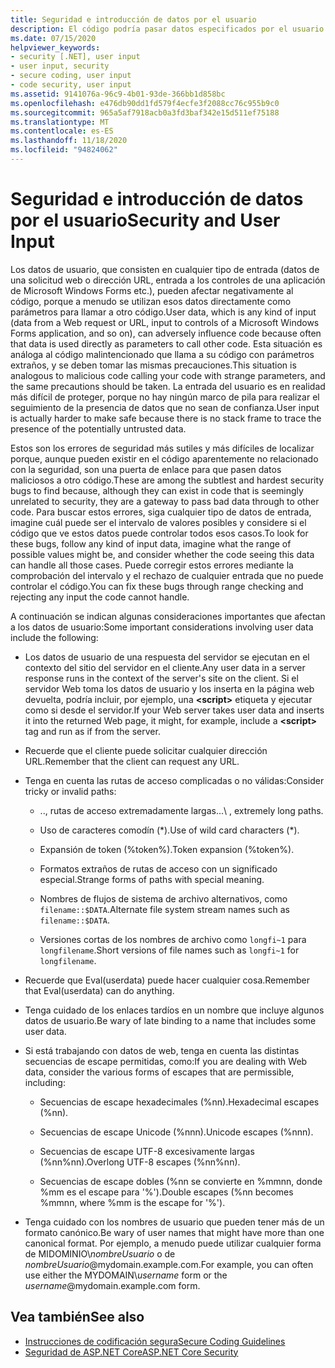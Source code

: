 ```yaml
---
title: Seguridad e introducción de datos por el usuario
description: El código podría pasar datos especificados por el usuario como parámetros a otro código, lo que puede afectar a la seguridad. Puede realizar la comprobación de intervalo para rechazar entradas problemáticas.
ms.date: 07/15/2020
helpviewer_keywords:
- security [.NET], user input
- user input, security
- secure coding, user input
- code security, user input
ms.assetid: 9141076a-96c9-4b01-93de-366bb1d858bc
ms.openlocfilehash: e476db90dd1fd579f4ecfe3f2088cc76c955b9c0
ms.sourcegitcommit: 965a5af7918acb0a3fd3baf342e15d511ef75188
ms.translationtype: MT
ms.contentlocale: es-ES
ms.lasthandoff: 11/18/2020
ms.locfileid: "94824062"
---
```

# <a name="security-and-user-input"></a><span data-ttu-id="03d40-104">Seguridad e introducción de datos por el usuario</span><span class="sxs-lookup"><span data-stu-id="03d40-104">Security and User Input</span></span>

<span data-ttu-id="03d40-105">Los datos de usuario, que consisten en cualquier tipo de entrada (datos de una solicitud web o dirección URL, entrada a los controles de una aplicación de Microsoft Windows Forms etc.), pueden afectar negativamente al código, porque a menudo se utilizan esos datos directamente como parámetros para llamar a otro código.</span><span class="sxs-lookup"><span data-stu-id="03d40-105">User data, which is any kind of input (data from a Web request or URL, input to controls of a Microsoft Windows Forms application, and so on), can adversely influence code because often that data is used directly as parameters to call other code.</span></span> <span data-ttu-id="03d40-106">Esta situación es análoga al código malintencionado que llama a su código con parámetros extraños, y se deben tomar las mismas precauciones.</span><span class="sxs-lookup"><span data-stu-id="03d40-106">This situation is analogous to malicious code calling your code with strange parameters, and the same precautions should be taken.</span></span> <span data-ttu-id="03d40-107">La entrada del usuario es en realidad más difícil de proteger, porque no hay ningún marco de pila para realizar el seguimiento de la presencia de datos que no sean de confianza.</span><span class="sxs-lookup"><span data-stu-id="03d40-107">User input is actually harder to make safe because there is no stack frame to trace the presence of the potentially untrusted data.</span></span>

<span data-ttu-id="03d40-108">Estos son los errores de seguridad más sutiles y más difíciles de localizar porque, aunque pueden existir en el código aparentemente no relacionado con la seguridad, son una puerta de enlace para que pasen datos maliciosos a otro código.</span><span class="sxs-lookup"><span data-stu-id="03d40-108">These are among the subtlest and hardest security bugs to find because, although they can exist in code that is seemingly unrelated to security, they are a gateway to pass bad data through to other code.</span></span> <span data-ttu-id="03d40-109">Para buscar estos errores, siga cualquier tipo de datos de entrada, imagine cuál puede ser el intervalo de valores posibles y considere si el código que ve estos datos puede controlar todos esos casos.</span><span class="sxs-lookup"><span data-stu-id="03d40-109">To look for these bugs, follow any kind of input data, imagine what the range of possible values might be, and consider whether the code seeing this data can handle all those cases.</span></span> <span data-ttu-id="03d40-110">Puede corregir estos errores mediante la comprobación del intervalo y el rechazo de cualquier entrada que no puede controlar el código.</span><span class="sxs-lookup"><span data-stu-id="03d40-110">You can fix these bugs through range checking and rejecting any input the code cannot handle.</span></span>

<span data-ttu-id="03d40-111">A continuación se indican algunas consideraciones importantes que afectan a los datos de usuario:</span><span class="sxs-lookup"><span data-stu-id="03d40-111">Some important considerations involving user data include the following:</span></span>

- <span data-ttu-id="03d40-112">Los datos de usuario de una respuesta del servidor se ejecutan en el contexto del sitio del servidor en el cliente.</span><span class="sxs-lookup"><span data-stu-id="03d40-112">Any user data in a server response runs in the context of the server's site on the client.</span></span> <span data-ttu-id="03d40-113">Si el servidor Web toma los datos de usuario y los inserta en la página web devuelta, podría incluir, por ejemplo, una **\<script>** etiqueta y ejecutar como si desde el servidor.</span><span class="sxs-lookup"><span data-stu-id="03d40-113">If your Web server takes user data and inserts it into the returned Web page, it might, for example, include a **\<script>** tag and run as if from the server.</span></span>

- <span data-ttu-id="03d40-114">Recuerde que el cliente puede solicitar cualquier dirección URL.</span><span class="sxs-lookup"><span data-stu-id="03d40-114">Remember that the client can request any URL.</span></span>

- <span data-ttu-id="03d40-115">Tenga en cuenta las rutas de acceso complicadas o no válidas:</span><span class="sxs-lookup"><span data-stu-id="03d40-115">Consider tricky or invalid paths:</span></span>

  - <span data-ttu-id="03d40-116">..\, rutas de acceso extremadamente largas.</span><span class="sxs-lookup"><span data-stu-id="03d40-116">..\ , extremely long paths.</span></span>

  - <span data-ttu-id="03d40-117">Uso de caracteres comodín (\*).</span><span class="sxs-lookup"><span data-stu-id="03d40-117">Use of wild card characters (\*).</span></span>

  - <span data-ttu-id="03d40-118">Expansión de token (%token%).</span><span class="sxs-lookup"><span data-stu-id="03d40-118">Token expansion (%token%).</span></span>

  - <span data-ttu-id="03d40-119">Formatos extraños de rutas de acceso con un significado especial.</span><span class="sxs-lookup"><span data-stu-id="03d40-119">Strange forms of paths with special meaning.</span></span>

  - <span data-ttu-id="03d40-120">Nombres de flujos de sistema de archivo alternativos, como `filename::$DATA`.</span><span class="sxs-lookup"><span data-stu-id="03d40-120">Alternate file system stream names such as `filename::$DATA`.</span></span>

  - <span data-ttu-id="03d40-121">Versiones cortas de los nombres de archivo como `longfi~1` para `longfilename`.</span><span class="sxs-lookup"><span data-stu-id="03d40-121">Short versions of file names such as `longfi~1` for `longfilename`.</span></span>

- <span data-ttu-id="03d40-122">Recuerde que Eval(userdata) puede hacer cualquier cosa.</span><span class="sxs-lookup"><span data-stu-id="03d40-122">Remember that Eval(userdata) can do anything.</span></span>

- <span data-ttu-id="03d40-123">Tenga cuidado de los enlaces tardíos en un nombre que incluye algunos datos de usuario.</span><span class="sxs-lookup"><span data-stu-id="03d40-123">Be wary of late binding to a name that includes some user data.</span></span>

- <span data-ttu-id="03d40-124">Si está trabajando con datos de web, tenga en cuenta las distintas secuencias de escape permitidas, como:</span><span class="sxs-lookup"><span data-stu-id="03d40-124">If you are dealing with Web data, consider the various forms of escapes that are permissible, including:</span></span>

  - <span data-ttu-id="03d40-125">Secuencias de escape hexadecimales (%nn).</span><span class="sxs-lookup"><span data-stu-id="03d40-125">Hexadecimal escapes (%nn).</span></span>

  - <span data-ttu-id="03d40-126">Secuencias de escape Unicode (%nnn).</span><span class="sxs-lookup"><span data-stu-id="03d40-126">Unicode escapes (%nnn).</span></span>

  - <span data-ttu-id="03d40-127">Secuencias de escape UTF-8 excesivamente largas (%nn%nn).</span><span class="sxs-lookup"><span data-stu-id="03d40-127">Overlong UTF-8 escapes (%nn%nn).</span></span>

  - <span data-ttu-id="03d40-128">Secuencias de escape dobles (%nn se convierte en %mmnn, donde %mm es el escape para '%').</span><span class="sxs-lookup"><span data-stu-id="03d40-128">Double escapes (%nn becomes %mmnn, where %mm is the escape for '%').</span></span>

- <span data-ttu-id="03d40-129">Tenga cuidado con los nombres de usuario que pueden tener más de un formato canónico.</span><span class="sxs-lookup"><span data-stu-id="03d40-129">Be wary of user names that might have more than one canonical format.</span></span> <span data-ttu-id="03d40-130">Por ejemplo, a menudo puede utilizar cualquier forma de MIDOMINIO\\*nombreUsuario* o de *nombreUsuario*@mydomain.example.com.</span><span class="sxs-lookup"><span data-stu-id="03d40-130">For example, you can often use either the MYDOMAIN\\*username* form or the *username*@mydomain.example.com form.</span></span>

## <a name="see-also"></a><span data-ttu-id="03d40-131">Vea también</span><span class="sxs-lookup"><span data-stu-id="03d40-131">See also</span></span>

- [<span data-ttu-id="03d40-132">Instrucciones de codificación segura</span><span class="sxs-lookup"><span data-stu-id="03d40-132">Secure Coding Guidelines</span></span>](secure-coding-guidelines.md)
- [<span data-ttu-id="03d40-133">Seguridad de ASP.NET Core</span><span class="sxs-lookup"><span data-stu-id="03d40-133">ASP.NET Core Security</span></span>](/aspnet/core/security/)
